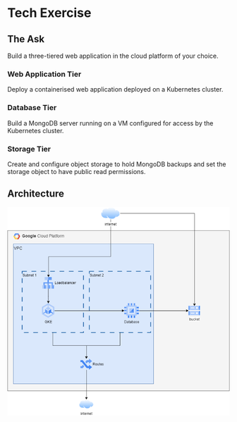 # Tech Exercise

## The Ask
Build a three-tiered web application in the cloud platform of your choice.

### Web Application Tier
Deploy a containerised web application deployed on a Kubernetes cluster.

### Database Tier
Build a MongoDB server running on a VM configured for access by the Kubernetes cluster.

### Storage Tier
Create and configure object storage to hold MongoDB backups and set the storage object to have public read permissions.

## Architecture
![alt text](wiztc.drawio.png "Architecture")